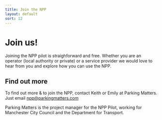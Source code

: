 ```yaml
--- 
title: Join the NPP
layout: default
sort: 12
---
```

# Join us!
Joining the NPP pilot is straighforward and free.  Whether you are an operator (local authority or private) or a service provider we would love to hear from you and explore how you can use the NPP.

## Find out more
To find out more & to join the NPP, contact Keith or Emily at Parking Matters. Just email npp@parkingmatters.com

Parking Matters is the project manager for the NPP Pilot, working for Manchester City Council and the Department for Transport.
